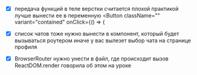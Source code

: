 - [x] передача функций в теле верстки считается плохой практикой лучше вынести ее в переменную
<Button className="" variant="contained" onClick={() => {

- [x] список чатов тоже нужно вынести в компонент, который будет вызываться роутером
иначе у вас вылезет выбор чата на странице профиля

- [x] BrowserRouter нужно унести в файл, где происходит вызов ReactDOM.render
говорила об этом на уроке


